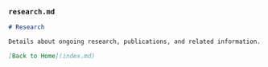 ### `research.md`
```markdown
# Research

Details about ongoing research, publications, and related information.

[Back to Home](index.md)
```
